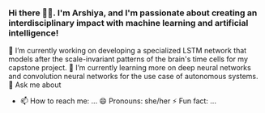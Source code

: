 ### Hi there 👋🏾. I'm Arshiya, and I'm passionate about creating an interdisciplinary impact with machine learning and artificial intelligence!

<!--
**arshiyaansari/arshiyaansari** is a ✨ _special_ ✨ repository because its `README.md` (this file) appears on your GitHub profile.
-->

🔭 I’m currently working on developing a specialized LSTM network that models after the scale-invariant patterns of the brain's time cells for my capstone project.
🌱 I’m currently learning more on deep neural networks and convolution neural networks for the use case of autonomous systems. 
💬 Ask me about 
- 📫 How to reach me: ...
😄 Pronouns: she/her
⚡ Fun fact: ...

